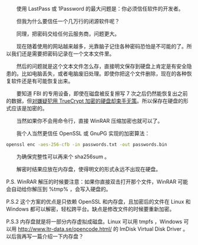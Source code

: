 　　使用 LastPass 或 1Password 的最大问题是：你必须信任软件的开发者。

　　但我为什么要信任一个几万行的闭源软件呢？

　　同理，把密码交给任何云服务商，问题更大。

　　现在随着使用的网站越来越多，光靠脑子记住各种密码恐怕是不可能的了。所以我们还是需要把密码记录在一个文本文件里。

　　然后的问题就是这个文本文件怎么存，直接明文保存到硬盘上肯定是有安全隐患的。比如电脑丢失，或者电脑废旧处理。即使你把这个文件删除，现在的各种恢复软件还是有可能恢复出来。

　　要知道 FBI 的专用设备，即使在磁盘被反复擦写 7 次之后仍然能恢复出之前的数据，但[对嫌疑犯用 TrueCrypt 加密的硬盘却束手无策](https://en.wikipedia.org/wiki/TrueCrypt#Legal_cases)。所以保存在硬盘的形式应该是加密的。

　　当然如果你不会用命令行，直接 WinRAR 压缩加密也就可以了。

　　我个人当然更信任 OpenSSL 或 GnuPG 实现的加密算法：

```bash
openssl enc -aes-256-cfb -in passwords.txt -out passwords.bin
```

　　为确保完整性可以再来个 sha256sum 。

　　解密时结果应放在内存盘，使得明文的形式永远不出现在硬盘。

P.S. WinRAR 解压的时候要注意：如果你直接双击打开那个文件，WinRAR 可能会自动给你解压到 %tmp% ，会写入硬盘的。

P.S.2 这个方案的优点是只依赖 OpenSSL 和内存盘，且加密后的文件在 Linux 和 Windows 都可以解密，轻松跨平台。缺点是修改文件的时候要重新加密。

P.S.3 内存盘就是将一部分内存虚拟成磁盘。Linux 可以用 tmpfs ，Windows 可以用 <http://www.ltr-data.se/opencode.html/> 的 ImDisk Virtual Disk Driver 。以后我再写一篇介绍一下内存盘？
